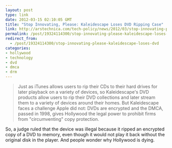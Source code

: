 ```yaml
---
layout: post
type: link
date: 2012-03-15 02:10:05 GMT
title: "Stop Innovating, Please: Kaleidescape Loses DVD Ripping Case"
link: http://arstechnica.com/tech-policy/news/2012/03/stop-innovating-please-kaleidescape-loses-dvd-ripping-case.ars
permalink: /post/19324114300/stop-innovating-please-kaleidescape-loses-dvd
redirect_from: 
  - /post/19324114300/stop-innovating-please-kaleidescape-loses-dvd
categories:
- hollywood
- technology
- dvd
- dmca
- drm
---
```

<blockquote>Just as iTunes allows users to rip their CDs to their hard drives for later playback on a variety of devices, so Kaleidescape's DVD products allow users to rip their DVD collections and later stream them to a variety of devices around their homes. But Kaleidescape faces a challenge Apple did not: DVDs are encrypted and the DMCA, passed in 1998, gives Hollywood the legal power to prohibit firms from "circumventing" copy protection.</blockquote>
<p>So, a judge ruled that the device was illegal because it ripped an encrypted copy of a DVD to memory, even though it would not play it back without the original disk in the player. And people wonder why Hollywood is dying.</p>